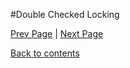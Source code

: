 #Double Checked Locking

<Text Here>

[Prev Page](https://github.com/Krithika-Balan2290/Concurrency-Design-Patterns/blob/master/Docs/disrupt.md) | [Next Page](https://github.com/Krithika-Balan2290/Concurrency-Design-Patterns/blob/master/Docs/suspension.md)
 
 [Back to contents](https://github.com/Krithika-Balan2290/Concurrency-Design-Patterns/blob/master/Index.md)
